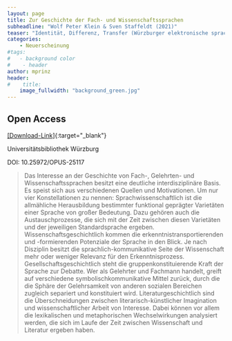 ```yaml
---
layout: page
title: Zur Geschichte der Fach- und Wissenschaftssprachen 
subheadline: "Wolf Peter Klein & Sven Staffeldt (2021)"
teaser: "Identität, Differenz, Transfer (Würzburger elektronische sprachwissenschaftliche Arbeiten 23)"
categories:
    - Neuerscheinung
#tags:
#   - background color
#    - header
author: mprinz
header:
#    title: 
    image_fullwidth: "background_green.jpg"
---
```




## Open Access 

[[Download-Link]]( https://opus.bibliothek.uni-wuerzburg.de/opus4-wuerzburg/frontdoor/deliver/index/docId/25117/file/WespA23_Klein_Staffeldt_Fach-und_Wissenschaftssprachen.pdf ){:target="_blank"}

Universitätsbibliothek Würzburg

DOI: 10.25972/OPUS-25117


> Das Interesse an der Geschichte von Fach-, Gelehrten- und Wissenschaftssprachen besitzt eine deutliche interdisziplinäre Basis. Es speist sich aus verschiedenen Quellen und Motivationen. Um nur vier Konstellationen zu nennen: Sprachwissenschaftlich ist die allmähliche Herausbildung bestimmter funktional geprägter Varietäten einer Sprache von großer Bedeutung. Dazu gehören auch die Austauschprozesse, die sich mit der Zeit zwischen diesen Varietäten und der jeweiligen Standardsprache ergeben. Wissenschaftsgeschichtlich kommen die erkenntnistransportierenden und -formierenden Potenziale der Sprache in den Blick. Je nach Disziplin besitzt die sprachlich-kommunikative Seite der Wissenschaft mehr oder weniger Relevanz für den Erkenntnisprozess. Gesellschaftsgeschichtlich steht die gruppenkonstituierende Kraft der Sprache zur Debatte. Wer als Gelehrter und Fachmann handelt, greift auf verschiedene symbolischkommunikative Mittel zurück, durch die die Sphäre der Gelehrsamkeit von anderen sozialen Bereichen zugleich separiert und konstituiert wird. Literaturgeschichtlich sind die Überschneidungen zwischen literarisch-künstlicher Imagination und wissenschaftlicher Arbeit von Interesse. Dabei können vor allem die lexikalischen und metaphorischen Wechselwirkungen analysiert werden, die sich im Laufe der Zeit zwischen Wissenschaft und Literatur ergeben haben.
